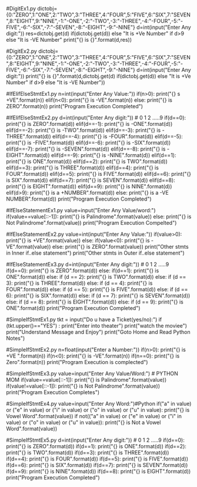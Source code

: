 








#DigitEx1.py
dictobj={0:"ZERO",1:"ONE",2:"TWO",3:"THREE",4:"FOUR",5:"FIVE",6:"SIX",7:"SEVEN",8:"EIGHT",9:"NINE",-1:"-ONE",-2:"-TWO",-3:"-THREE",-4:"-FOUR",-5:"-FIVE",-6:"-SIX",-7:"-SEVEN",-8:"-EIGHT",-9:"-NINE"}
d=int(input("Enter Any digit:"))
res=dictobj.get(d) if(dictobj.get(d)) else "It is +Ve Number" if d>9 else "It is -VE Number"
print("{} is {}".format(d,res))





#DigitEx2.py
dictobj={0:"ZERO",1:"ONE",2:"TWO",3:"THREE",4:"FOUR",5:"FIVE",6:"SIX",7:"SEVEN",8:"EIGHT",9:"NINE",-1:"-ONE",-2:"-TWO",-3:"-THREE",-4:"-FOUR",-5:"-FIVE",-6:"-SIX",-7:"-SEVEN",-8:"-EIGHT",-9:"-NINE"}
d=int(input("Enter Any digit:"))
print("{} is {}".format(d,dictobj.get(d) if(dictobj.get(d)) else "It is +Ve Number" if d>9 else "It is -VE Number"))



#IfElifElseStmtEx1.py
n=int(input("Enter Any Value:"))
if(n>0):
    print("{} s +VE".format(n))
elif(n<0):
    print("{} is -VE".format(n))
else:
    print("{} is ZERO".format(n))
print("Program Execution Completed")


#IfElifElseStmtEx2.py
d=int(input("Enter Any digit:")) # 0 1 2 .....9
if(d==0):
    print("{} is ZERO".format(d))
elif(d==-1):
    print("{} is -ONE".format(d))
elif(d==-2):
    print("{} is -TWO".format(d))
elif(d==-3):
    print("{} is -THREE".format(d))
elif(d==-4):
    print("{} is -FOUR".format(d))
elif(d==-5):
    print("{} is -FIVE".format(d))
elif(d==-6):
    print("{} is -SIX".format(d))
elif(d==-7):
    print("{} is -SEVEN".format(d))
elif(d==-8):
    print("{} is -EIGHT".format(d))
elif(d==-9):
    print("{} is -NINE".format(d))
elif(d==1):
    print("{} is ONE".format(d))
elif(d==2):
    print("{} is TWO".format(d))
elif(d==3):
    print("{} is THREE".format(d))
elif(d==4):
    print("{} is FOUR".format(d))
elif(d==5):
    print("{} is FIVE".format(d))
elif(d==6):
    print("{} is SIX".format(d))
elif(d==7):
    print("{} is SEVEN".format(d))
elif(d==8):
    print("{} is EIGHT".format(d))
elif(d==9):
    print("{} is NINE".format(d))
elif(d>9):
    print("{} is a +NUMBER".format(d))
else:
    print("{} is a  -VE NUMBER".format(d))
print("Program Execution Completed")





#IfElseStatementEx1.py
value=input("Enter Any Value/word:")
if(value==value[::-1]):
    print("{} is Palindrome".format(value))
else:
    print("{} is Not Palindrome".format(value))
print("Program Execution Compelted")



#IfElseStatementEx2.py
value=int(input("Enter Any Value:"))
if(value>0):
    print("{} is +VE".format(value))
else:
    if(value<0):
        print("{} is -VE".format(value))
    else:
        print("{} is ZERO".format(value))
    print("Other stmts in Inner if..else statement")
print("Other stmts in Outer if..else statement")




#IfElseStatementEx3.py
d=int(input("Enter Any digit:")) # 0 1 2 .....9
if(d==0):
    print("{} is ZERO".format(d))
else:
    if(d==1):
        print("{} is ONE".format(d))
    else:
        if (d == 2):
            print("{} is TWO".format(d))
        else:
            if (d == 3):
                print("{} is THREE".format(d))
            else:
                if (d == 4):
                    print("{} is FOUR".format(d))
                else:
                    if (d == 5):
                        print("{} is FIVE".format(d))
                    else:
                        if (d == 6):
                            print("{} is SIX".format(d))
                        else:
                            if (d == 7):
                                print("{} is SEVEN".format(d))
                            else:
                                if (d == 8):
                                    print("{} is EIGHT".format(d))
                                else:
                                    if (d == 9):
                                      print("{} is ONE".format(d))
print("Program Execution Completed")



#SimpleIfStmtEx1.py
tkt = input("Do u have a Ticket(yes/no):")
if (tkt.upper()=="YES") :
    print("Enter into theater")
    print("watch the moviee")
    print("Understand Message and Enjoy")
print("Goto Home and Read Python Notes")




#SimpleIfStmtEx2.py
n=float(input("Enter a Number:"))
if(n>0):
    print("{} is +VE ".format(n))
if(n<0):
    print("{} is -VE".format(n))
if(n==0):
    print("{} is Zero".format(n))
print("Program Execution is complected")



#SimpleIfStmtEx3.py
value=input("Enter Any Value/Word:") # PYTHON      MOM
if(value==value[::-1]):
    print("{} is Palindrome".format(value))
if(value!=value[::-1]):
    print("{} is Not Palindrome".format(value))
print("Program Execution Completes")




#SimpleIfStmtEx4.py
value=input("Enter Any Word:")#Python
if("a" in value) or ("e" in value) or ("i" in value) or ("o" in value) or ("u" in value):
    print("{} is Vowel Word".format(value))
if not(("a" in  value) or ("e" in value) or ("i" in value) or ("o" in value) or ("u" in value)):
    print("{} is Not a Vowel Word".format(value))



#SimpleIfStmtEx5.py
d=int(input("Enter Any digit:")) # 0 1 2 .....9
if(d==0):
    print("{} is ZERO".format(d))
if(d==1):
    print("{} is ONE".format(d))
if(d==2):
    print("{} is TWO".format(d))
if(d==3):
    print("{} is THREE".format(d))
if(d==4):
    print("{} is FOUR".format(d))
if(d==5):
    print("{} is FIVE".format(d))
if(d==6):
    print("{} is SIX".format(d))
if(d==7):
    print("{} is SEVEN".format(d))
if(d==9):
    print("{} is NINE".format(d))
if(d==8):
    print("{} is EIGHT".format(d))
print("Program Execution Completed")


